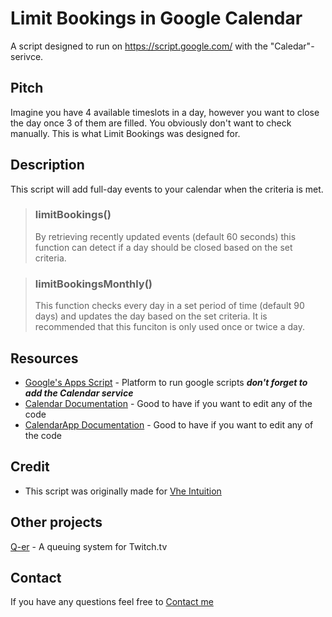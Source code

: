 # Limit Bookings in Google Calendar
A script designed to run on  https://script.google.com/ with the "Caledar"-serivce.

## Pitch
 Imagine you have 4 available timeslots in a day, however you want to close the day once 3 of them are filled. You obviously don't want to check manually. 
 This is what Limit Bookings was designed for.

## Description
  This script will add full-day events to your calendar when the criteria is met.
> ### limitBookings()
> By retrieving recently updated events (default 60 seconds) this function can detect if a day should be closed based on the set criteria.
  
> ### limitBookingsMonthly()
>  This function checks every day in a set period of time (default 90 days) and updates the day based on the set criteria. 
>  It is recommended that this funciton is only used once or twice a day.

## Resources
- [Google's Apps Script](https://script.google.com/) - Platform to run google scripts ***don't forget to add the Calendar service***
- [Calendar Documentation](https://developers.google.com/apps-script/advanced/calendar) - Good to have if you want to edit any of the code
- [CalendarApp Documentation](https://developers.google.com/apps-script/reference/calendar/calendar) - Good to have if you want to edit any of the code

## Credit
- This script was originally made for [Vhe Intuition](https://vheintution.com/)

## Other projects
[Q-er](https://q-er.live) - A queuing system for Twitch.tv

## Contact
 If you have any questions feel free to [Contact me](mailto:bempus@q-er.live)
